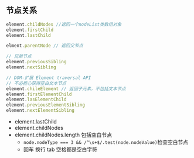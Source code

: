 ## 节点关系
```js
element.childNodes //返回一个nodeList类数组对象
element.firstChild
element.lastChild

elment.parentNode // 返回父节点

// 兄弟节点
element.previousSibling
element.nextSibling

// DOM-扩展 Element traversal API
// 不必担心获得空白文本节点
element.chileElement // 返回子元素，不包括文本节点
element.firstElementChild
element.lasElementChild
element.previousElementSibling
element.nextElementSibling
```


  - element.lastChild
  - element.childNodes
  - element.childNodes.length  包括空白节点
    - `node.nodeType === 3 && /^\s+$/.test(node.nodeValue)`检查空白节点
    - 回车 换行 tab 空格都是空白字符